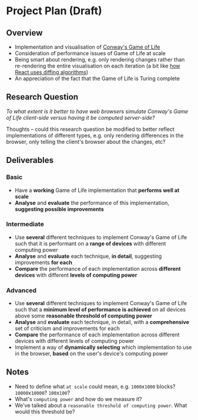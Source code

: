 # Project Plan (Draft)

## Overview
- Implementation and visualisation of [Conway's Game of Life](https://en.wikipedia.org/wiki/Conway%27s_Game_of_Life)
- Consideration of performance issues of Game of Life at scale
- Being smart about rendering, e.g. only rendering changes rather than re-rendering the entire visualisation on each iteration (a bit like [how React uses diffing algorithms](https://reactjs.org/docs/reconciliation.html))
- An appreciation of the fact that the Game of Life is Turing complete


## Research Question
_To what extent is it better to have web browsers simulate Conway's Game of Life client-side versus having it be computed server-side?_

Thoughts – could this research question be modified to better reflect implementations of different types, e.g. only rendering differences in the browser, only telling the client's browser about the changes, etc?

## Deliverables
### Basic
- Have a **working** Game of Life implementation that **performs well at scale**
- **Analyse** and **evaluate** the performance of this implementation, **suggesting possible improvements**

### Intermediate
- Use **several** different techniques to implement Conway's Game of Life such that it is performant on a **range of devices** with different computing power
- **Analyse** and **evaluate** each technique, **in detail**, suggesting improvements **for each**
- **Compare** the performance of each implementation across **different devices** with different **levels of computing power**

### Advanced
- Use **several** different techniques to implement Conway's Game of Life such that a **minimum level of performance is achieved** on all devices above some **reasonable threshold of computing power**
- **Analyse** and **evaluate** each technique, in detail, with a **comprehensive** set of criticism and improvements for each
- **Compare** the performance of each implementation across different devices with different levels of computing power
- Implement a way of **dynamically selecting** which implementation to use in the browser, **based** on the user's device's computing power

## Notes
- Need to define what `at scale` could mean, e.g. `1000`x`1000` blocks? `10000`x`10000`? `100`x`100`?
- What's `computing power` and how do we measure it?
- We've talked about a `reasonable threshold of computing power`. What would this threshold be?

